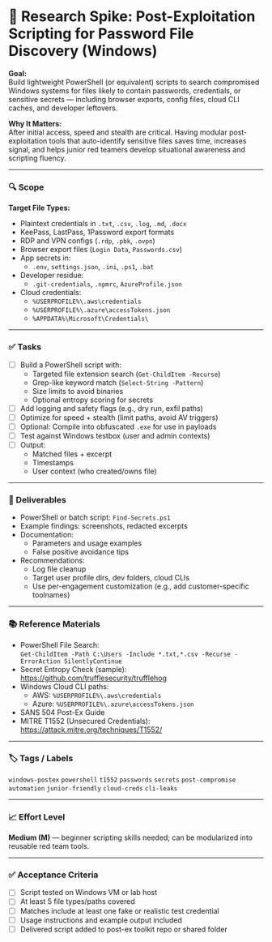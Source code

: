 # 💾 Research Spike: Post-Exploitation Scripting for Password File Discovery (Windows)

**Goal:**  
Build lightweight PowerShell (or equivalent) scripts to search compromised Windows systems for files likely to contain passwords, credentials, or sensitive secrets — including browser exports, config files, cloud CLI caches, and developer leftovers.

**Why It Matters:**  
After initial access, speed and stealth are critical. Having modular post-exploitation tools that auto-identify sensitive files saves time, increases signal, and helps junior red teamers develop situational awareness and scripting fluency.

---

### 🔍 Scope

**Target File Types:**
- Plaintext credentials in `.txt`, `.csv`, `.log`, `.md`, `.docx`
- KeePass, LastPass, 1Password export formats
- RDP and VPN configs (`.rdp`, `.pbk`, `.ovpn`)
- Browser export files (`Login Data`, `Passwords.csv`)
- App secrets in:
  - `.env`, `settings.json`, `.ini`, `.ps1`, `.bat`
- Developer residue:
  - `.git-credentials`, `.npmrc`, `AzureProfile.json`
- Cloud credentials:
  - `%USERPROFILE%\.aws\credentials`
  - `%USERPROFILE%\.azure\accessTokens.json`
  - `%APPDATA%\Microsoft\Credentials\`

---

### ✅ Tasks

- [ ] Build a PowerShell script with:
  - Targeted file extension search (`Get-ChildItem -Recurse`)
  - Grep-like keyword match (`Select-String -Pattern`)
  - Size limits to avoid binaries
  - Optional entropy scoring for secrets
- [ ] Add logging and safety flags (e.g., dry run, exfil paths)
- [ ] Optimize for speed + stealth (limit paths, avoid AV triggers)
- [ ] Optional: Compile into obfuscated `.exe` for use in payloads
- [ ] Test against Windows testbox (user and admin contexts)
- [ ] Output:
  - Matched files + excerpt
  - Timestamps
  - User context (who created/owns file)

---

### 🎯 Deliverables

- PowerShell or batch script: `Find-Secrets.ps1`
- Example findings: screenshots, redacted excerpts
- Documentation:
  - Parameters and usage examples
  - False positive avoidance tips
- Recommendations:
  - Log file cleanup
  - Target user profile dirs, dev folders, cloud CLIs
  - Use per-engagement customization (e.g., add customer-specific toolnames)

---

### 📚 Reference Materials

- PowerShell File Search:  
  `Get-ChildItem -Path C:\Users -Include *.txt,*.csv -Recurse -ErrorAction SilentlyContinue`
- Secret Entropy Check (sample): https://github.com/trufflesecurity/trufflehog  
- Windows Cloud CLI paths:  
  - AWS: `%USERPROFILE%\.aws\credentials`  
  - Azure: `%USERPROFILE%\.azure\accessTokens.json`  
- SANS 504 Post-Ex Guide  
- MITRE T1552 (Unsecured Credentials): https://attack.mitre.org/techniques/T1552/

---

### 🏷️ Tags / Labels

`windows-postex` `powershell` `t1552` `passwords` `secrets` `post-compromise` `automation` `junior-friendly` `cloud-creds` `cli-leaks`

---

### 📈 Effort Level

**Medium (M)** — beginner scripting skills needed; can be modularized into reusable red team tools.

---

### ✅ Acceptance Criteria

- [ ] Script tested on Windows VM or lab host  
- [ ] At least 5 file types/paths covered  
- [ ] Matches include at least one fake or realistic test credential  
- [ ] Usage instructions and example output included  
- [ ] Delivered script added to post-ex toolkit repo or shared folder